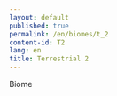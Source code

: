 ```yaml
---
layout: default
published: true
permalink: /en/biomes/t_2
content-id: T2
lang: en
title: Terrestrial 2
---
```


Biome
